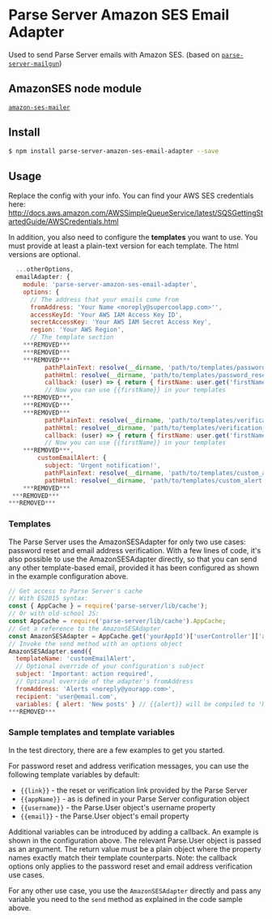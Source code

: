 # Parse Server Amazon SES Email Adapter
Used to send Parse Server emails with Amazon SES.
(based on [`parse-server-mailgun`](https://github.com/sebsylvester/parse-server-mailgun))

## AmazonSES node module
[`amazon-ses-mailer`](https://github.com/antoinerousseau/node-amazon-ses)


## Install
```sh
$ npm install parse-server-amazon-ses-email-adapter --save
```

## Usage
Replace the config with your info.  You can find your AWS SES credentials here: http://docs.aws.amazon.com/AWSSimpleQueueService/latest/SQSGettingStartedGuide/AWSCredentials.html

In addition, you also need to configure the **templates** you want to use.
You must provide at least a plain-text version for each template. The html versions are optional.

```js
  ...otherOptions,
  emailAdapter: {
    module: 'parse-server-amazon-ses-email-adapter',
    options: {
      // The address that your emails come from
      fromAddress: 'Your Name <noreply@supercoolapp.com>'',
      accessKeyId: 'Your AWS IAM Access Key ID',
      secretAccessKey: 'Your AWS IAM Secret Access Key',
      region: 'Your AWS Region',
      // The template section
    ***REMOVED***
    ***REMOVED***
    ***REMOVED***
          pathPlainText: resolve(__dirname, 'path/to/templates/password_reset_email.txt'),
          pathHtml: resolve(__dirname, 'path/to/templates/password_reset_email.html'),
          callback: (user) => { return { firstName: user.get('firstName') }}
          // Now you can use {{firstName}} in your templates
    ***REMOVED***,
    ***REMOVED***
    ***REMOVED***
          pathPlainText: resolve(__dirname, 'path/to/templates/verification_email.txt'),
          pathHtml: resolve(__dirname, 'path/to/templates/verification_email.html'),
          callback: (user) => { return { firstName: user.get('firstName') }}
          // Now you can use {{firstName}} in your templates
    ***REMOVED***,
        customEmailAlert: {
          subject: 'Urgent notification!',
          pathPlainText: resolve(__dirname, 'path/to/templates/custom_alert.txt'),
          pathHtml: resolve(__dirname, 'path/to/templates/custom_alert.html'),
    ***REMOVED***
 ***REMOVED***
***REMOVED***
```


### Templates
The Parse Server uses the AmazonSESAdapter for only two use cases: password reset and email address verification.
With a few lines of code, it's also possible to use the AmazonSESAdapter directly, so that you can send any other template-based email, provided it has been configured as shown in the example configuration above.

```js
// Get access to Parse Server's cache
// With ES2015 syntax:
const { AppCache } = require('parse-server/lib/cache');
// Or with old-school JS:
const AppCache = require('parse-server/lib/cache').AppCache;
// Get a reference to the AmazonSESAdapter
const AmazonSESAdapter = AppCache.get('yourAppId')['userController']['adapter'];
// Invoke the send method with an options object
AmazonSESAdapter.send({
  templateName: 'customEmailAlert',
  // Optional override of your configuration's subject
  subject: 'Important: action required',
  // Optional override of the adapter's fromAddress
  fromAddress: 'Alerts <noreply@yourapp.com>',
  recipient: 'user@email.com',
  variables: { alert: 'New posts' } // {{alert}} will be compiled to 'New posts'
***REMOVED***
```


### Sample templates and template variables
In the test directory, there are a few examples to get you started.

For password reset and address verification messages, you can use the following template variables by default:
* `{{link}}` - the reset or verification link provided by the Parse Server
* `{{appName}}` - as is defined in your Parse Server configuration object
* `{{username}}` - the Parse.User object's username property
* `{{email}}` - the Parse.User object's email property

Additional variables can be introduced by adding a callback.
An example is shown in the configuration above. The relevant Parse.User object is passed as an argument. The return value must be a plain object where the property names exactly match their template counterparts.
Note: the callback options only applies to the password reset and email address verification use cases.

For any other use case, you use the ```AmazonSESAdapter``` directly and pass any variable you need to the ```send``` method as explained in the code sample above.
